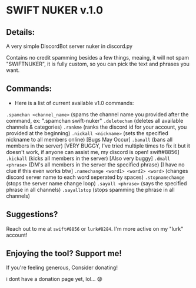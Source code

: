 # SWIFT NUKER v.1.0

## Details:
A very simple DiscordBot server nuker in discord.py

Contains no credit spamming besides a few things, meaing, it will not spam "SWIFTNUKER", it is fully custom, so you can pick the text and phrases you want.

## Commands:

 - Here is a list of current available v1.0 commands:

`.spamchan <channel_name>` (spams the channel name you provided after the command, ex: ".spamchan swift-nuker"
`.deletechan` (deletes all available channels & categories)
`.rankme` (ranks the discord id for your account, you provided at the beginning)
`.nickall <nickname>` (sets the specified nickname to all members online) [Bugs May Occur] 
`.banall` (bans all members in the server) [VERY BUGGY, I've tried multiple times to fix it but it doesn't work, if anyone can assist me, my discord is open! swift#8856]
`.kickall` (kicks all members in the server) [Also very buggy]
`.dmall <phrase>` (DM's all members in the server the specified phrase) [I have no clue if this even works btw]
`.namechange <word1> <word2> <word>` (changes discord server name to each word seperated by spaces)
`.stopnamechange` (stops the server name change loop)
`.sayall <phrase>` (says the specified phrase in all channels)
`.sayallstop` (stops spamming the phrase in all channels)

## Suggestions?

Reach out to me at `swift#8856` or `lurk#8284`. I'm more active on my "lurk" account!

## Enjoying the tool? Support me!

If you're feeling generous, Consider donating!

i dont have a donation page yet, lol... 😧
